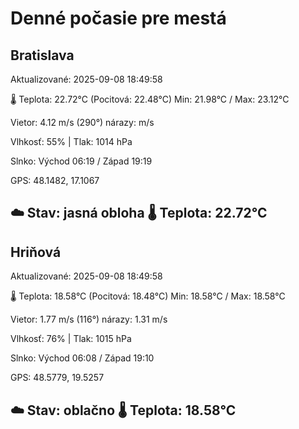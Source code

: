 ﻿# Denné počasie pre mestá

## Bratislava
Aktualizované: 2025-09-08 18:49:58

🌡️ Teplota: 22.72°C 
(Pocitová: 22.48°C)
Min: 21.98°C / Max: 23.12°C

Vietor: 4.12 m/s    (290°) 
nárazy:  m/s

Vlhkosť: 55% | Tlak: 1014 hPa

Slnko: Východ 06:19 / Západ 19:19

GPS: 48.1482, 17.1067

☁️ Stav: jasná obloha        🌡️ Teplota: 22.72°C
---

## Hriňová
Aktualizované: 2025-09-08 18:49:58

🌡️ Teplota: 18.58°C 
(Pocitová: 18.48°C)
Min: 18.58°C / Max: 18.58°C

Vietor: 1.77 m/s (116°)
nárazy: 1.31 m/s

Vlhkosť: 76% | Tlak: 1015 hPa

Slnko: Východ 06:08 / Západ 19:10

GPS: 48.5779, 19.5257

☁️ Stav: oblačno        🌡️ Teplota: 18.58°C
---
